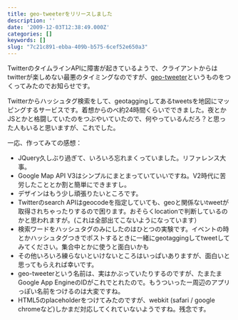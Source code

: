 ```yaml
---
title: geo-tweeterをリリースしました
description: ''
date: '2009-12-03T12:38:49.000Z'
categories: []
keywords: []
slug: "7c21c891-ebba-409b-b575-6cef52e650a3"
---
```

TwitterのタイムラインAPIに障害が起きているようで、クライアントからはtwitterが楽しめない最悪のタイミングなのですが、[geo-tweeter](http://geo-tweeter.qli.jp/)というものをつくってみたのでお知らせです。

Twitterからハッシュタグ検索をして、geotaggingしてあるtweetsを地図にマッピングするサービスです。着想からのべ約24時間くらいでできました。夜とかJSとかと格闘していたのをつぶやいていたので、何やっているんだろ？と思った人もいると思いますが、これでした。

一応、作ってみての感想：

*   JQuery久しぶり過ぎて、いろいろ忘れまくっていました。リファレンス大事。
*   Google Map API V3はシンプルにまとまっていていいですね。V2時代に苦労したこととか割と簡単にできますし。
*   デザインはもう少し頑張りたいところです。
*   Twitterのsearch APIはgeocodeを指定していても、geoと関係ないtweetが取得されちゃったりするので困ります。おそらくlocationで判断しているのかと思われますが。(これは全部出てこないようになっています）
*   検索ワードをハッシュタグのみにしたのはひとつの実験です。イベントの時とかハッシュタグつきでポストするときに一緒にgeotaggingしてtweetしてみてください。集合中とかに使うと面白いかも
*   その他いろいろ練らないといけないところはいっぱいありますが、面白いと思ってもらえれば幸いです。
*   geo-tweeterという名前は、実はかぶっていたりするのですが、たまたまGoogle App EngineのIDがこれでとれたので。もうついったー周辺のアプリっぽい名前をつけるのは大変ですね。
*   HTML5のplaceholderをつけてみたのですが、webkit (safari / google chromeなど)しかまだ対応してくれていないようですね。残念です。
